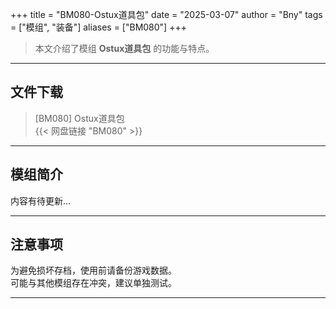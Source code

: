 +++
title = "BM080-Ostux道具包"
date = "2025-03-07"
author = "Bny"
tags = ["模组", "装备"]
aliases = ["BM080"]
+++

> 本文介绍了模组 **Ostux道具包** 的功能与特点。

---

## 文件下载

> [BM080] Ostux道具包  
{{< 网盘链接 "BM080" >}}  

---

## 模组简介

>  
内容有待更新...  

---

## 注意事项

>  
为避免损坏存档，使用前请备份游戏数据。  
可能与其他模组存在冲突，建议单独测试。  

---

